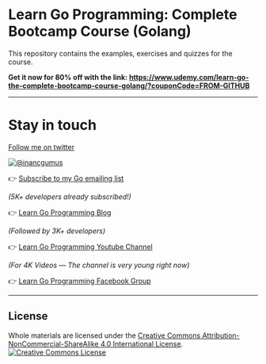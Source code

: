 # Learn Go Programming: Complete Bootcamp Course (Golang)
This repository contains the examples, exercises and quizzes for the course.

**Get it now for 80% off with the link: https://www.udemy.com/learn-go-the-complete-bootcamp-course-golang/?couponCode=FROM-GITHUB**

---

# Stay in touch

[Follow me on twitter](https://twitter.com/inancgumus)

[![@inancgumus](https://img.shields.io/twitter/follow/inancgumus.svg?style=social&label=@inancgumus)](https://twitter.com/inancgumus)

👉 [Subscribe to my Go emailing list](http://eepurl.com/c4DMNX)

  _(5K+ developers already subscribed!)_

👉 [Learn Go Programming Blog](http://blog.learngoprogramming.com)

  _(Followed by 3K+ developers)_

👉 [Learn Go Programming Youtube Channel](https://www.youtube.com/channel/UCYxepZhtnFIVRh8t5H_QAdg?view_as=subscriber)

  _(For 4K Videos — The channel is very young right now)_

👉 [Learn Go Programming Facebook Group](https://www.facebook.com/learngoprogramming/)

---

## License
Whole materials are licensed under the <a rel="license" href="http://creativecommons.org/licenses/by-nc-sa/4.0/">Creative Commons Attribution-NonCommercial-ShareAlike 4.0 International License</a>.<br/>
<a rel="license" href="http://creativecommons.org/licenses/by-nc-sa/4.0/"><img alt="Creative Commons License" style="border-width:0" src="https://i.creativecommons.org/l/by-nc-sa/4.0/88x31.png"/></a>
